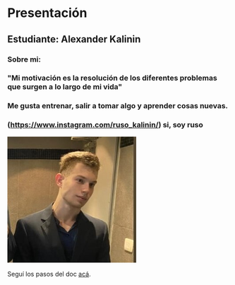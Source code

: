 # Presentación


## Estudiante: Alexander Kalinin

### Sobre mi: 
### "Mi motivación es la resolución de los diferentes problemas que surgen a lo largo de mi vida"
### Me gusta entrenar, salir a tomar algo y aprender cosas nuevas.
###  (https://www.instagram.com/ruso_kalinin/) si, soy ruso

![mi foto](fotoP.jpeg)






Seguí los pasos del doc [acá](https://docs.google.com/document/d/e/2PACX-1vTNHQ5dzaVFhKPd4UxLOGhZa9Ix_bDgpyIftq4gqzz7674dHmHkcH2oH9TpQ_TsghZkiSPBoUm2ftzM/pub).
